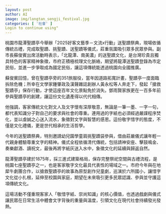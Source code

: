 ```yaml
---
layout: post
author: AI
image: img/longtan_sengji_festival.jpg
categories: [ '社會' ]
Login to continue using"
---
```

桃園市龍潭聖蹟亭今舉辦「2025好客文藝季－文流x行動」送聖蹟祭典，現場依循傳統古禮，完成取聖蹟、挑聖蹟、送聖蹟等儀式，莊重氛圍吸引眾多民眾參與。副市長蘇俊賓出席活動時表示，「北龍潭、南美濃」的送聖蹟文化，是台灣珍貴且獨具特色的客家精神象徵，市府正積極梳理文化脈絡，期望將龍潭送聖蹟登錄為市定民俗，並進一步爭取成為國定民俗，讓這項傳統能透過桃園向全國推廣。  

蘇俊賓回憶，曾在聖蹟亭旁的351旅服役，當年因道路拓寬計畫，聖蹟亭一度面臨拆除危機；所幸在文學家鍾肇政及漢聲雜誌創辦人黃永松等人奔走下，發起「搶救聖蹟亭」保存行動，才使這座百年文化景點免於消失。鄧雨賢家族更在一百多年前參與聖蹟亭的創建，讓這份文化遺產得以代代相傳。  

他強調，客家傳統文化對文人及文字懷有深厚敬意，無論是一筆一墨、一字一句，都代表知識分子對自己的要求與社會的尊重。連用過的字紙也必須經過嚴謹程序焚化，並以虔誠之心送入流水，象徵對文字與智慧的感恩。這份敬字惜字的態度，不僅是文化禮儀，更是世代相承的生活哲學。  

今年的送聖蹟祭典，特別邀請幼兒園學童肩挑聖蹟袋參與，借由莊嚴儀式讓年輕一代親身體驗尊重文字的精神。儀式全程依循清代傳統，包括請神安座、擊鼓鳴金、奏樂獻酒、讀祝文，最後再將字紙灰送入水中，象徵文化的延續與歸返自然。  

龍潭聖蹟亭建於1875年，採三進式建築格局，保存完整祭祀空間與古禮流程，是桃園七座聖蹟亭之一，也是客家敬字文化最具代表性的場域之一。市府今年與在地犀牛劇團合作，以搶救聖蹟亭的故事為原型創作兒童劇，巡演於六所國小，讓惜字文化從小扎根，延伸至校園與家庭，期望在未來吸引更多民眾認識、參與並守護這項傳統文化。  

這場活動不僅重現客家人「敬惜字紙、崇尚知識」的核心價值，也透過戲劇與儀式讓民眾在日常生活中體會文字背後的重量與溫度，引領文化在現代社會持續發光發熱。